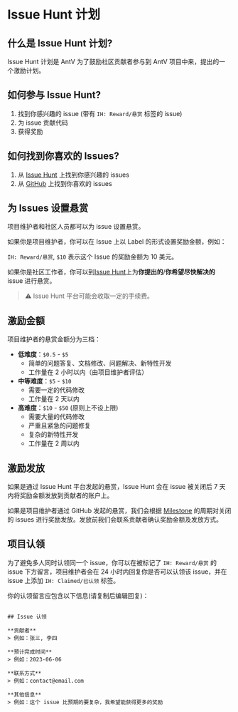 # Issue Hunt 计划

## 什么是 Issue Hunt 计划?

Issue Hunt 计划是 AntV 为了鼓励社区贡献者参与到 AntV 项目中来，提出的一个激励计划。

## 如何参与 Issue Hunt?

1. 找到你感兴趣的 issue (带有 `IH: Reward/悬赏` 标签的 issue)
2. 为 issue 贡献代码
3. 获得奖励

## 如何找到你喜欢的 Issues?

1. 从 [Issue Hunt](https://oss.issuehunt.io/r/antvis/G6/issues) 上找到你感兴趣的 issues
2. 从 [GitHub](https://github.com/antvis/G6/issues?q=is%3Aopen+is%3Aissue+label%3A%22IH%3A+Reward%2F%E6%82%AC%E8%B5%8F%22) 上找到你喜欢的 issues

## 为 Issues 设置悬赏

项目维护者和社区人员都可以为 issue 设置悬赏。

如果你是项目维护者，你可以在 Issue 上以 Label 的形式设置奖励金额，例如：

`IH: Reward/悬赏`, `$10` 表示这个 Issue 的奖励金额为 10 美元。

如果你是社区工作者，你可以到[Issue Hunt](https://oss.issuehunt.io/r/antvis/G6/issues)上为**你提出的**/**你希望尽快解决的** issue 进行悬赏。

> ⚠️ Issue Hunt 平台可能会收取一定的手续费。

## 激励金额

项目维护者的悬赏金额分为三档：

- **低难度**：`$0.5` - `$5`
  - 简单的问题答复、文档修改、问题解决、新特性开发
  - 工作量在 2 小时以内（由项目维护者评估）
- **中等难度**：`$5` - `$10`
  - 需要一定的代码修改
  - 工作量在 2 天以内
- **高难度**：`$10` - `$50` (原则上不设上限)
  - 需要大量的代码修改
  - 严重且紧急的问题修复
  - 复杂的新特性开发
  - 工作量在 2 周以内

## 激励发放

如果是通过 Issue Hunt 平台发起的悬赏，Issue Hunt 会在 issue 被关闭后 7 天内将奖励金额发放到贡献者的账户上。

如果是项目维护者通过 GitHub 发起的悬赏，我们会根据 [Milestone](https://github.com/antvis/G6/milestones) 的周期对关闭的 issues 进行奖励发放。发放前我们会联系贡献者确认奖励金额及发放方式。

## 项目认领

为了避免多人同时认领同一个 issue，你可以在被标记了 `IH: Reward/悬赏` 的 issue 下方留言，项目维护者会在 24 小时内回复你是否可以认领该 issue，并在 issue 上添加 `IH: Claimed/已认领` 标签。

你的认领留言应包含以下信息(请复制后编辑回复)：

```template

## Issue 认领

**贡献者**
> 例如：张三, 李四

**预计完成时间**
> 例如：2023-06-06

**联系方式**
> 例如：contact@email.com

**其他信息**
> 例如：这个 issue 比预期的要复杂，我希望能获得更多的奖励

```
